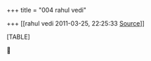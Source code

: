 +++
title = "004 rahul vedi"

+++
[[rahul vedi	2011-03-25, 22:25:33 [Source](https://groups.google.com/g/samskrita/c/3Y2g6CSQShM)]]



[TABLE]



